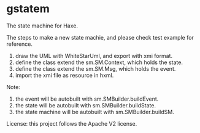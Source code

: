 # gstatem
The state machine for Haxe.

The steps to make a new state machie, and please check test example for reference.

1. draw the UML with WhiteStarUml, and export with xmi format.
2. define the class extend the sm.SM.Context, which holds the state.
3. define the class extend the sm.SM.Msg, which holds the event.
4. import the xmi file as resource in hxml.

Note:

1. the event will be autobuilt with sm.SMBuilder.buildEvent.
2. the state will be autobuilt with sm.SMBuilder.buildState.
3. the state machine will be autobuilt with sm.SMBuilder.buildSM.

License:
this project follows the Apache V2 license.
